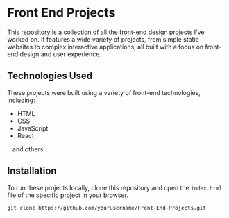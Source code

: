 # Front End Projects

This repository is a collection of all the front-end design projects I've worked on. It features a wide variety of projects, from simple static websites to complex interactive applications, all built with a focus on front-end design and user experience.

## Technologies Used

These projects were built using a variety of front-end technologies, including:

- HTML
- CSS
- JavaScript
- React

...and others.

## Installation

To run these projects locally, clone this repository and open the `index.html` file of the specific project in your browser.

```bash
git clone https://github.com/yourusername/Front-End-Projects.git
